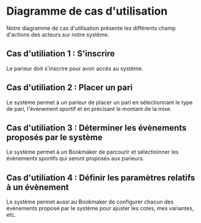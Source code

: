 # Diagramme de cas d'utilisation

Notre diagramme de cas d'utilisation présente les différents champ d'actions des acteurs sur notre système.

## Cas d'utiliation 1 : S'inscrire
Le parieur doit s'inscrire pour avoir accès au système.

## Cas d'utiliation 2 : Placer un pari
Le système permet à un parieur de placer un pari en sélectionnant le type de pari, l'évènement sportif et en précisant le montant de la mise.

## Cas d'utiliation 3 : Déterminer les évènements proposés par le système
Le système permet à un Bookmaker de parcourir et sélectioinner les évènements sportifs qui seront proposés aux parieurs.

## Cas d'utiliation 4 : Définir les paramètres relatifs à un évènement
Le système permet aussi au Bookmaker de configurer chacun des évènements proposé par le système pour ajuster les cotes, mes variantes, etc.